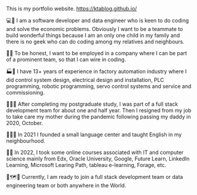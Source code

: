 This is my portfolio website.  https://ktablog.github.io/

  💻🌱 I am a software developer and data engineer who is keen to do coding and solve the economic problems.  Obviously I want to be a teammate to build wonderful things because I am an only one child in my family and there is no geek who can do coding among my relatives and neighbours.  
  
  🥰💎 To be honest, I want to be employed in a company where I can be part of a prominent team, so that I can wire in coding.  
  
  🏭🌳 I have 13+ years of experience in factory automation industry where I did control system design, electrical design and installation, PLC programming, robotic programming, servo control systems and service and commissioning.  
  
  🚀💐🍂 After completing my postgraduate study, I was part of a full stack development team for about one and half year.  Then I resigned from my job to take care my mother during the pandemic following passing my daddy in 2020, October. 
  
  👩‍🏫🏫 In 2021 I founded a small language center and taught English in my neighbourhood.
  
  🧑‍💻 In 2022, I took some online courses associated with IT and computer science mainly from Edx, Oracle University, Google, Future Learn, LinkedIn Learning, Microsoft Learing Path, tableau e-learning, Forage, etc.
  
  🤗🗺️🧭 Currently, I am ready to join a full stack development team or data engineering team or both anywhere in the World.
  
  


